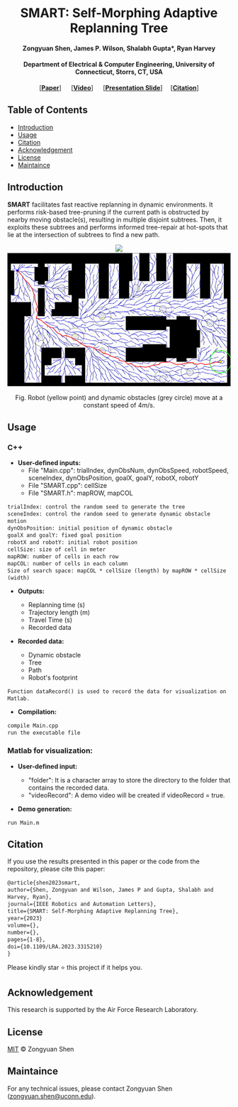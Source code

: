 <h1 align="center">SMART: Self-Morphing Adaptive Replanning Tree</h1>
<h4 align="center">Zongyuan Shen, James P. Wilson, Shalabh Gupta*, Ryan Harvey</h4>
<h4 align="center">Department of Electrical & Computer Engineering, University of Connecticut, Storrs, CT, USA</h4>

<p align="center"> [<b><a href="https://ieeexplore.ieee.org/document/10250928">Paper</a></b>] &emsp;  [<b><a href="https://www.youtube.com/watch?v=Xb0yWwwN0SE&list=PL4xQ0coJXyn97zfJDkQchZNPpYGJfCBJ6">Video</a></b>] &emsp; [<b><a href="https://drive.google.com/file/d/1d_cqbyHNAHxAA4SC-DgQBfWWJfAHBIod/view?usp=drive_link">Presentation Slide</a></b>] &emsp;[<b><a href="#citation">Citation</a></b>]

## Table of Contents

- [Introduction](#Introduction)
- [Usage](#usage)
- [Citation](#Citation)
- [Acknowledgement](#Acknowledgement)
- [License](#license)
- [Maintaince](#Maintaince)

## Introduction 
**SMART** facilitates fast reactive replanning in dynamic environments. It performs risk-based tree-pruning if the current path is obstructed by nearby moving obstacle(s), resulting in multiple disjoint subtrees. Then, it exploits these subtrees and performs informed tree-repair at hot-spots that lie at the intersection of subtrees to find a new path.

<p align="center">
  <img src="Gif/Scenario1_video_1x.gif" height = "300"/>
  <img src="Gif/Scenario2_video_1x.gif" height = "300"/>
</p>

<p align="center">
Fig. Robot (yellow point) and dynamic obstacles (grey circle) move at a constant speed of 4m/s.
</p>

## Usage

### C++
- **User-defined inputs:**
  - File "Main.cpp": trialIndex, dynObsNum, dynObsSpeed, robotSpeed, sceneIndex, dynObsPosition, goalX, goalY, robotX, robotY
  - File "SMART.cpp": cellSize 
  - File "SMART.h": mapROW, mapCOL
```
trialIndex: control the random seed to generate the tree
sceneIndex: control the random seed to generate dynamic obstacle motion
dynObsPosition: initial position of dynamic obstacle
goalX and goalY: fixed goal position
robotX and robotY: initial robot position
cellSize: size of cell in meter
mapROW: number of cells in each row
mapCOL: number of cells in each column
Size of search space: mapCOL * cellSize (length) by mapROW * cellSize (width) 
```

- **Outputs:**
  - Replanning time (s)
  - Trajectory length (m)
  - Travel Time (s)
  - Recorded data
    
- **Recorded data:**
  - Dynamic obstacle
  - Tree
  - Path
  - Robot's footprint
```
Function dataRecord() is used to record the data for visualization on Matlab.
```

- **Compilation:**
```
compile Main.cpp
run the executable file
```

### Matlab for visualization:
- **User-defined input:**
  - "folder": It is a character array to store the directory to the folder that contains the recorded data.
  - "videoRecord": A demo video will be created if videoRecord = true.

- **Demo generation:**
```
run Main.m
```
    

## Citation

If you use the results presented in this paper or the code from the repository, please cite this paper:
```
@article{shen2023smart,
author={Shen, Zongyuan and Wilson, James P and Gupta, Shalabh and Harvey, Ryan},
journal={IEEE Robotics and Automation Letters},
title={SMART: Self-Morphing Adaptive Replanning Tree},
year={2023}
volume={},
number={},
pages={1-8},
doi={10.1109/LRA.2023.3315210}
}
```
Please kindly star :star: this project if it helps you.

## Acknowledgement
This research is supported by the Air Force Research Laboratory.

## License

[MIT](LICENSE) © Zongyuan Shen

## Maintaince
For any technical issues, please contact Zongyuan Shen (zongyuan.shen@uconn.edu).
